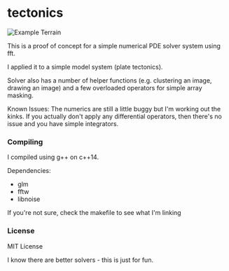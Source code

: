 # tectonics

![Example Terrain](https://github.com/weigert/tectonics/blob/master/out/height.png)

This is a proof of concept for a simple numerical PDE solver system using fft.

I applied it to a simple model system (plate tectonics).

Solver also has a number of helper functions (e.g. clustering an image, drawing an image) and a few overloaded operators for simple array masking.

Known Issues:
The numerics are still a little buggy but I'm working out the kinks.
If you actually don't apply any differential operators, then there's no issue and you have simple integrators.

### Compiling

I compiled using g++ on c++14.

Dependencies:
- glm
- fftw
- libnoise

If you're not sure, check the makefile to see what I'm linking

### License

MIT License

I know there are better solvers - this is just for fun.
